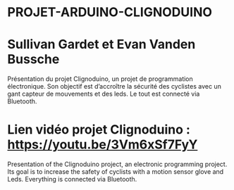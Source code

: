 # PROJET-ARDUINO-CLIGNODUINO 
# Sullivan Gardet et Evan Vanden Bussche
Présentation du projet Clignoduino, un projet de programmation électronique. Son objectif est d’accroître la sécurité des cyclistes avec un gant capteur de mouvements et des leds. Le tout est connecté via Bluetooth.

# Lien vidéo projet Clignoduino : https://youtu.be/3Vm6xSf7FyY
Presentation of the Clignoduino project, an electronic programming project. Its goal is to increase the safety of cyclists with a motion sensor glove and Leds. Everything is connected via Bluetooth.
